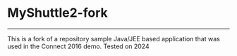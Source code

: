 # MyShuttle2-fork
-------------

This is a fork of a repository sample Java/JEE based application that was used in the Connect 2016 demo.
Tested on 2024
